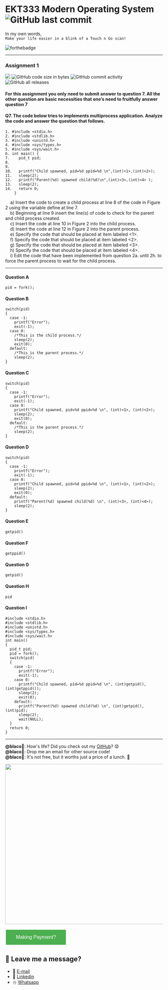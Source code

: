 # EKT333 Modern Operating System  ![GitHub last commit](https://img.shields.io/github/last-commit/ehong-w/mos333-asg1-dump?style=for-the-badge)

In my own words,\
`Make your life easier in a blink of a Touch n Go scan!`

![forthebadge](https://forthebadge.com/images/badges/powered-by-electricity.svg)

---
### Assignment 1
![](https://img.shields.io/badge/score-16%2F20-brightgreen)
![GitHub code size in bytes](https://img.shields.io/github/languages/code-size/ehong-w/mos333-asg1-dump)
![GitHub commit activity](https://img.shields.io/github/commit-activity/m/ehong-w/mos333-asg1-dump)
![GitHub all releases](https://img.shields.io/github/downloads/ehong-w/mos333-asg1-dump/total)

#### For this assignment you only need to submit answer to question 7. All the other question are basic necessities that one’s need to fruitfully answer question 7

#### Q7. The code below tries to implements multiprocess application. Analyze the code and answer the question that follows.

```
1. #include <stdio.h>
2. #include <stdlib.h>
3. #include <unistd.h>
4. #include <sys/types.h>
5. #include <sys/wait.h>
6. int main() {
7.    pid_t pid;
8.
9.
10.   printf("Child spawned, pid=%d ppid=%d \n",(int)<1>,(int)<2>);
11.   sleep(2);
12.   printf("Parent(%d) spawned child(%d)\n",(int)<3>,(int)<4> );
13.   sleep(2);
14.   return 0;
    }
```

&nbsp;&nbsp;&nbsp;&nbsp;a) Insert the code to create a child process at line 8 of the code in Figure 2 using the variable define at line 7.\
&nbsp;&nbsp;&nbsp;&nbsp;b) Beginning at line 9 insert the line(s) of code to check for the parent and child process created.\
&nbsp;&nbsp;&nbsp;&nbsp;c) Insert the code at line 10 in Figure 2 into the child process.\
&nbsp;&nbsp;&nbsp;&nbsp;d) Insert the code at line 12 in Figure 2 into the parent process.\
&nbsp;&nbsp;&nbsp;&nbsp;e) Specify the code that should be placed at item labeled <1>.\
&nbsp;&nbsp;&nbsp;&nbsp;f) Specify the code that should be placed at item labeled <2>.\
&nbsp;&nbsp;&nbsp;&nbsp;g) Specify the code that should be placed at item labeled <3>.\
&nbsp;&nbsp;&nbsp;&nbsp;h) Specify the code that should be placed at item labeled <4>.\
&nbsp;&nbsp;&nbsp;&nbsp;i) Edit the code that have been implemented from question 2a. until 2h. to force the parent process to wait for the child process.

---

#### Question A
```
pid = fork();
```
#### Question B
```
switch(pid)
{
  case -1:
    printf("Error");
    exit(-1);
  case 0:
    /*This is the child process.*/
    sleep(2);
    exit(0);
  default:
    /*This is the parent process.*/
    sleep(2);
}
```
#### Question C
```
switch(pid)
{
  case -1:
    printf("Error");
    exit(-1);
  case 0:
    printf("Child spawned, pid=%d ppid=%d \n", (int)<1>, (int)<2>);
    sleep(2);
    exit(0);
  default:
    /*This is the parent process.*/
    sleep(2);
}
```
#### Question D
```
switch(pid)
{
  case -1:
    printf("Error");
    exit(-1);
  case 0:
    printf("Child spawned, pid=%d ppid=%d \n", (int)<1>, (int)<2>);
    sleep(2);
    exit(0);
  default:
    printf("Parent(%d) spawned child(%d) \n", (int)<3>, (int)<4>);
    sleep(2);
}
```
#### Question E
```
getpid()
```
#### Question F
```
getppid()
```
#### Question G
```
getpid()
```
#### Question H
```
pid
```
#### Question I
```
#include <stdio.h>
#include <stdlib.h>
#include <unistd.h>
#include <sys/types.h>
#include <sys/wait.h>
int main()
{
  pid_t pid;
  pid = fork();
  switch(pid)
  {
    case -1:
      printf("Error");
      exit(-1);
    case 0:
      printf("Child spawned, pid=%d ppid=%d \n", (int)getpid(), (int)getppid());
      sleep(2);
      exit(0);
    default:
      printf("Parent(%d) spawned child(%d) \n", (int)getpid(), (int)pid);
      sleep(2);
      wait(NULL);
  }
  return 0;
}
```

---

**@blaco**🐏: How's life? Did you check out my [GitHub](https://github.com/ehong-w/)? 😟\
**@blaco**🐏: Drop me an email for other source code!\
**@blaco**🐏: It's not free, but it worths just a price of a lunch. 🥗

<p>
  <img width="512" src="https://user-images.githubusercontent.com/68590570/113911631-c52ca900-980c-11eb-8946-19ce84f84c40.png">
</p>

<!DOCTYPE html>
<html>
<head>
<style>
.button {
    background-color: #4CAF50; /* Green */
    border: none;
    color: white;
    padding: 15px 32px;
    text-align: center;
    text-decoration: none;
    display: inline-block;
    font-size: 16px;
    margin: 4px 2px;
    cursor: pointer;
}


.button3 {width: 100%;}
</style>
</head>
<body>

<button class="button button3" href="https://forms.gle/3e6AbU2eJQhvinUEA">Making Payment?</button>
</body>
</html>


## 🧸 **Leave me a message?**
- 🍺 [E-mail](mailto:ehong.w@gmail.com?subject=[GitHub]%20Problem%20Description)
- 🧺 [Linkedin](https://www.linkedin.com/in/ehong-w/)
- ⛄ [Whatsapp]()
